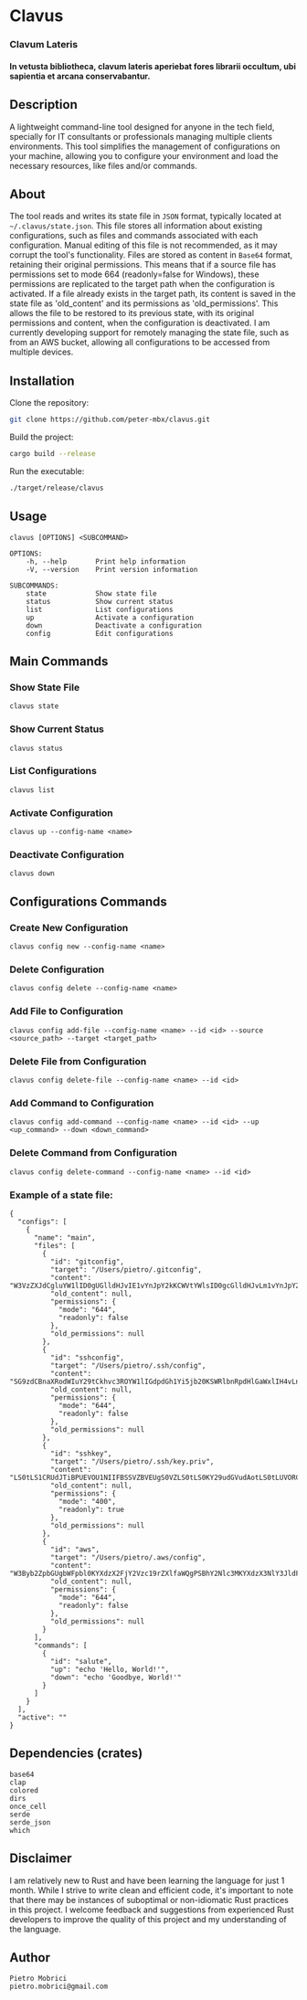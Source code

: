# Clavus
### Clavum Lateris
#### In vetusta bibliotheca, clavum lateris aperiebat fores librarii occultum, ubi sapientia et arcana conservabantur.

## Description
A lightweight command-line tool designed for anyone in the tech field, specially for IT consultants or professionals managing multiple clients environments. This tool simplifies the management of configurations on your machine, allowing you to configure your environment and load the necessary resources, like files and/or commands.

## About
The tool reads and writes its state file in `JSON` format, typically located at `~/.clavus/state.json`. This file stores all information about existing configurations, such as files and commands associated with each configuration. Manual editing of this file is not recommended, as it may corrupt the tool's functionality.
Files are stored as content in `Base64` format, retaining their original permissions. This means that if a source file has permissions set to mode 664 (readonly=false for Windows), these permissions are replicated to the target path when the configuration is activated.
If a file already exists in the target path, its content is saved in the state file as 'old_content' and its permissions as 'old_permissions'. This allows the file to be restored to its previous state, with its original permissions and content, when the configuration is deactivated.
I am currently developing support for remotely managing the state file, such as from an AWS bucket, allowing all configurations to be accessed from multiple devices.

## Installation
Clone the repository:
```sh
git clone https://github.com/peter-mbx/clavus.git
```
Build the project:
```sh
cargo build --release
```
Run the executable:
```sh
./target/release/clavus
```

## Usage
```
clavus [OPTIONS] <SUBCOMMAND>

OPTIONS:
    -h, --help       Print help information
    -V, --version    Print version information

SUBCOMMANDS:
    state            Show state file
    status           Show current status
    list             List configurations
    up               Activate a configuration
    down             Deactivate a configuration
    config           Edit configurations

```

## Main Commands

### Show State File
```
clavus state
```

### Show Current Status
```
clavus status
```

### List Configurations
```
clavus list
```

### Activate Configuration
```
clavus up --config-name <name>
```

### Deactivate Configuration
```
clavus down
```

## Configurations Commands

### Create New Configuration
```
clavus config new --config-name <name>
```

### Delete Configuration
```
clavus config delete --config-name <name>
```

### Add File to Configuration
```
clavus config add-file --config-name <name> --id <id> --source <source_path> --target <target_path>
```

### Delete File from Configuration
```
clavus config delete-file --config-name <name> --id <id>
```

### Add Command to Configuration
```
clavus config add-command --config-name <name> --id <id> --up <up_command> --down <down_command>
```

### Delete Command from Configuration
```
clavus config delete-command --config-name <name> --id <id>
```

### Example of a state file:

```
{
  "configs": [
    {
      "name": "main",
      "files": [
        {
          "id": "gitconfig",
          "target": "/Users/pietro/.gitconfig",
          "content": "W3VzZXJdCgluYW1lID0gUGlldHJvIE1vYnJpY2kKCWVtYWlsID0gcGlldHJvLm1vYnJpY2lAZ21haWwuY29tCg==",
          "old_content": null,
          "permissions": {
            "mode": "644",
            "readonly": false
          },
          "old_permissions": null
        },
        {
          "id": "sshconfig",
          "target": "/Users/pietro/.ssh/config",
          "content": "SG9zdCBnaXRodWIuY29tCkhvc3ROYW1lIGdpdGh1Yi5jb20KSWRlbnRpdHlGaWxlIH4vLnNzaC9rZXkucHJpdgo=",
          "old_content": null,
          "permissions": {
            "mode": "644",
            "readonly": false
          },
          "old_permissions": null
        },
        {
          "id": "sshkey",
          "target": "/Users/pietro/.ssh/key.priv",
          "content": "LS0tLS1CRUdJTiBPUEVOU1NIIFBSSVZBVEUgS0VZLS0tLS0KY29udGVudAotLS0tLUVORCBPUEVOU1NIIFBSSVZBVEUgS0VZLS0tLS0K",
          "old_content": null,
          "permissions": {
            "mode": "400",
            "readonly": true
          },
          "old_permissions": null
        },
        {
          "id": "aws",
          "target": "/Users/pietro/.aws/config",
          "content": "W3Byb2ZpbGUgbWFpbl0KYXdzX2FjY2Vzc19rZXlfaWQgPSBhY2Nlc3MKYXdzX3NlY3JldF9hY2Nlc3Nfa2V5ID0gc2VjcmV0CnJlZ2lvbiA9IHVzLWVhc3QtMQpvdXRwdXQgPSBqc29uCg==",
          "old_content": null,
          "permissions": {
            "mode": "644",
            "readonly": false
          },
          "old_permissions": null
        }
      ],
      "commands": [
        {
          "id": "salute",
          "up": "echo 'Hello, World!'",
          "down": "echo 'Goodbye, World!'"
        }
      ]
    }
  ],
  "active": ""
}
```

## Dependencies (crates)
```
base64
clap
colored
dirs
once_cell
serde
serde_json
which
```

## Disclaimer
I am relatively new to Rust and have been learning the language for just 1 month. While I strive to write clean and efficient code, it's important to note that there may be instances of suboptimal or non-idiomatic Rust practices in this project. I welcome feedback and suggestions from experienced Rust developers to improve the quality of this project and my understanding of the language.

## Author

```
Pietro Mobrici
pietro.mobrici@gmail.com
```
